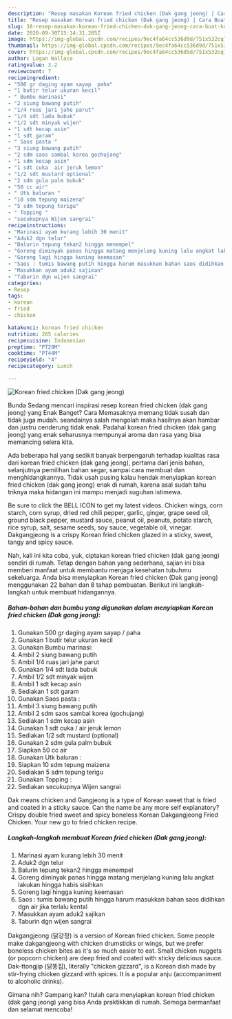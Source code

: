 ```yaml
---
description: "Resep masakan Korean fried chicken (Dak gang jeong) | Cara Buat Korean fried chicken (Dak gang jeong) Yang Sedap"
title: "Resep masakan Korean fried chicken (Dak gang jeong) | Cara Buat Korean fried chicken (Dak gang jeong) Yang Sedap"
slug: 38-resep-masakan-korean-fried-chicken-dak-gang-jeong-cara-buat-korean-fried-chicken-dak-gang-jeong-yang-sedap
date: 2020-09-30T15:14:31.285Z
image: https://img-global.cpcdn.com/recipes/9ec4fa64cc536d9d/751x532cq70/korean-fried-chicken-dak-gang-jeong-foto-resep-utama.jpg
thumbnail: https://img-global.cpcdn.com/recipes/9ec4fa64cc536d9d/751x532cq70/korean-fried-chicken-dak-gang-jeong-foto-resep-utama.jpg
cover: https://img-global.cpcdn.com/recipes/9ec4fa64cc536d9d/751x532cq70/korean-fried-chicken-dak-gang-jeong-foto-resep-utama.jpg
author: Logan Wallace
ratingvalue: 3.2
reviewcount: 7
recipeingredient:
- "500 gr daging ayam sayap  paha"
- "1 butir telur ukuran kecil"
- " Bumbu marinasi"
- "2 siung bawang putih"
- "1/4 ruas jari jahe parut"
- "1/4 sdt lada bubuk"
- "1/2 sdt minyak wijen"
- "1 sdt kecap asin"
- "1 sdt garam"
- " Saos pasta "
- "3 siung bawang putih"
- "2 sdm saos sambal korea gochujang"
- "1 sdm kecap asin"
- "1 sdt cuka  air jeruk lemon"
- "1/2 sdt mustard optional"
- "2 sdm gula palm bubuk"
- "50 cc air"
- " Utk baluran "
- "10 sdm tepung maizena"
- "5 sdm tepung terigu"
- " Topping "
- "secukupnya Wijen sangrai"
recipeinstructions:
- "Marinasi ayam kurang lebih 30 menit"
- "Aduk2 dgn telur"
- "Balurin tepung tekan2 hingga menempel"
- "Goreng diminyak panas hingga matang menjelang kuning lalu angkat lakukan hingga habis sisihkan"
- "Goreng lagi hingga kuning keemasan"
- "Saos : tumis bawang putih hingga harum masukkan bahan saos didihkan dgn air jika terlalu kental"
- "Masukkan ayam aduk2 sajikan"
- "Taburin dgn wijen sangrai"
categories:
- Resep
tags:
- korean
- fried
- chicken

katakunci: korean fried chicken 
nutrition: 265 calories
recipecuisine: Indonesian
preptime: "PT29M"
cooktime: "PT44M"
recipeyield: "4"
recipecategory: Lunch

---
```



![Korean fried chicken (Dak gang jeong)](https://img-global.cpcdn.com/recipes/9ec4fa64cc536d9d/751x532cq70/korean-fried-chicken-dak-gang-jeong-foto-resep-utama.jpg)

Bunda Sedang mencari inspirasi resep korean fried chicken (dak gang jeong) yang Enak Banget? Cara Memasaknya memang tidak susah dan tidak juga mudah. seandainya salah mengolah maka hasilnya akan hambar dan justru cenderung tidak enak. Padahal korean fried chicken (dak gang jeong) yang enak seharusnya mempunyai aroma dan rasa yang bisa memancing selera kita.

Ada beberapa hal yang sedikit banyak berpengaruh terhadap kualitas rasa dari korean fried chicken (dak gang jeong), pertama dari jenis bahan, selanjutnya pemilihan bahan segar, sampai cara membuat dan menghidangkannya. Tidak usah pusing kalau hendak menyiapkan korean fried chicken (dak gang jeong) enak di rumah, karena asal sudah tahu triknya maka hidangan ini mampu menjadi suguhan istimewa.

Be sure to click the BELL ICON to get my latest videos. Chicken wings, corn starch, corn syrup, dried red chili pepper, garlic, ginger, grape seed oil, ground black pepper, mustard sauce, peanut oil, peanuts, potato starch, rice syrup, salt, sesame seeds, soy sauce, vegetable oil, vinegar. Dakgangjeong is a crispy Korean fried chicken glazed in a sticky, sweet, tangy and spicy sauce.


Nah, kali ini kita coba, yuk, ciptakan korean fried chicken (dak gang jeong) sendiri di rumah. Tetap dengan bahan yang sederhana, sajian ini bisa memberi manfaat untuk membantu menjaga kesehatan tubuhmu sekeluarga. Anda bisa menyiapkan Korean fried chicken (Dak gang jeong) menggunakan 22 bahan dan 8 tahap pembuatan. Berikut ini langkah-langkah untuk membuat hidangannya.

<!--inarticleads1-->

##### Bahan-bahan dan bumbu yang digunakan dalam menyiapkan Korean fried chicken (Dak gang jeong):

1. Gunakan 500 gr daging ayam sayap / paha
1. Gunakan 1 butir telur ukuran kecil
1. Gunakan  Bumbu marinasi:
1. Ambil 2 siung bawang putih
1. Ambil 1/4 ruas jari jahe parut
1. Gunakan 1/4 sdt lada bubuk
1. Ambil 1/2 sdt minyak wijen
1. Ambil 1 sdt kecap asin
1. Sediakan 1 sdt garam
1. Gunakan  Saos pasta :
1. Ambil 3 siung bawang putih
1. Ambil 2 sdm saos sambal korea (gochujang)
1. Sediakan 1 sdm kecap asin
1. Gunakan 1 sdt cuka / air jeruk lemon
1. Sediakan 1/2 sdt mustard (optional)
1. Gunakan 2 sdm gula palm bubuk
1. Siapkan 50 cc air
1. Gunakan  Utk baluran :
1. Siapkan 10 sdm tepung maizena
1. Sediakan 5 sdm tepung terigu
1. Gunakan  Topping :
1. Sediakan secukupnya Wijen sangrai


Dak means chicken and Gangjeong is a type of Korean sweet that is fried and coated in a sticky sauce. Can the name be any more self explanatory? Crispy double fried sweet and spicy boneless Korean Dakgangjeong Fried Chicken. Your new go to fried chicken recipe. 

<!--inarticleads2-->

##### Langkah-langkah membuat Korean fried chicken (Dak gang jeong):

1. Marinasi ayam kurang lebih 30 menit
1. Aduk2 dgn telur
1. Balurin tepung tekan2 hingga menempel
1. Goreng diminyak panas hingga matang menjelang kuning lalu angkat lakukan hingga habis sisihkan
1. Goreng lagi hingga kuning keemasan
1. Saos : tumis bawang putih hingga harum masukkan bahan saos didihkan dgn air jika terlalu kental
1. Masukkan ayam aduk2 sajikan
1. Taburin dgn wijen sangrai


Dakgangjeong (닭강정) is a version of Korean fried chicken. Some people make dakgangjeong with chicken drumsticks or wings, but we prefer boneless chicken bites as it&#39;s so much easier to eat. Small chicken nuggets (or popcorn chicken) are deep fried and coated with sticky delicious sauce. Dak-ttongjip (닭똥집), literally &#34;chicken gizzard&#34;, is a Korean dish made by stir-frying chicken gizzard with spices. It is a popular anju (accompaniment to alcoholic drinks). 

Gimana nih? Gampang kan? Itulah cara menyiapkan korean fried chicken (dak gang jeong) yang bisa Anda praktikkan di rumah. Semoga bermanfaat dan selamat mencoba!
